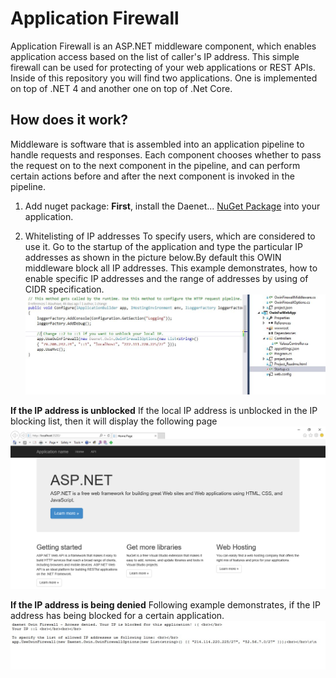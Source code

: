 # Application Firewall
Application Firewall is an ASP.NET middleware component, which enables application access based on the list of caller's IP address.
This simple firewall can be used for protecting of your web applications or REST APIs. 
Inside of this repository you will find two applications. One is implemented on top of .NET 4 and another one on top of .Net Core. 



## How does it work?
Middleware is software that is assembled into an application pipeline to handle requests and responses. Each component chooses whether to pass the request on to the next component in the pipeline, and can perform certain actions before and after the next component is invoked in the pipeline.
1. Add nuget package:
**First**, install the Daenet... [NuGet Package](https://www.nuget.org/packages/Daenet....) into your application.

2. Whitelisting of IP addresses 
To specify users, which are considered to use it. Go to the startup of the application and type the particular IP addresses as shown in the picture below.By default this OWIN middleware block all IP addresses.
This example demonstrates, how to enable specific IP addresses and the range of addresses by using of CIDR specification.
![](https://github.com/daenetCorporation/owinfirewall/blob/master/OwinFirewallASP.NetCore/OwinIpList.JPG)

**If the IP address is unblocked** 
If the local IP address is unblocked in the IP blocking list, then it will display the following page
![](https://github.com/daenetCorporation/owinfirewall/blob/master/Images/owin.png)

**If the IP address is being denied**
Following example demonstrates, if the IP address has being blocked for a certain application.
![](https://github.com/daenetCorporation/owinfirewall/blob/master/Images/owinFirewall.jpg)


